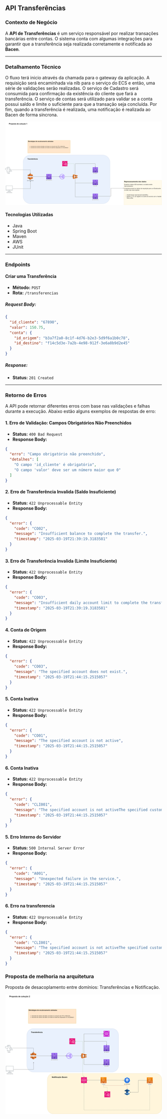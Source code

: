## **API Transferências**  

### **Contexto de Negócio**  
A **API de Transferências** é um serviço responsável por realizar transações bancárias entre contas. O sistema conta com algumas integrações para garantir que a transferência seja realizada corretamente e notificada ao **Bacen**.  

---

### **Detalhamento Técnico** 

O fluxo terá inicio através da chamada para o gateway da aplicação. 
A requisição será encaminhada via nlb para o serviço do ECS e então, uma série de validações serão realizadas.
O serviço de Cadastro será consumida para confirmação da existência do cliente que fará a transferência.
O serviço de contas será utilizado para validar se a conta possui saldo e limite o suficiente para que a transação
seja concluída. Por fim, quando a transferência é realizada, uma notificação é realizada ao Bacen de forma síncrona.

![Texto alternativo](images/arquitetura-api-transferencia-api-transferencias-as-is.drawio.png)


#### **Tecnologias Utilizadas**  
- Java  
- Spring Boot  
- Maven  
- AWS  
- JUnit  

---

### **Endpoints**  

#### **Criar uma Transferência**  

- **Método:** `POST`  
- **Rota:** `/transferencias`  

##### **Request Body:**  
```json
{
  "id_cliente": "67890",
  "valor": 150.75,
  "conta": {
    "id_origem": "b3a7f2a0-8c1f-4d76-b2e3-5d9f6a1b0c78",
    "id_destino": "f14c5d3e-7a2b-4e98-912f-3e6a8b9d2e45"
  }
}
```

##### **Response:**  
- **Status:** `201 Created`  

---

### **Retorno de Erros**

A API pode retornar diferentes erros com base nas validações e falhas durante a execução. Abaixo estão alguns exemplos de respostas de erro:

#### **1. Erro de Validação: Campos Obrigatórios Não Preenchidos**
- **Status:** `400 Bad Request`
- **Response Body:**  
```json
{
  "erro": "Campo obrigatório não preenchido",
  "detalhes": [
    "O campo 'id_cliente' é obrigatório",
    "O campo 'valor' deve ser um número maior que 0"
  ]
}
```

#### **2. Erro de Transferência Invalida (Saldo Insuficiente)**
- **Status:** `422 Unprocessable Entity`
- **Response Body:**  
```json
{
  "error": {
    "code": "CO02",
    "message": "Insufficient balance to complete the transfer.",
    "timestamp": "2025-03-19T21:39:19.3183581"
  }
}
```

#### **3. Erro de Transferência Invalida (Limite Insuficiente)**
- **Status:** `422 Unprocessable Entity`
- **Response Body:**
```json
{
  "error": {
    "code": "CO03",
    "message": "Insufficient daily account limit to complete the transfer",
    "timestamp": "2025-03-19T21:39:19.3183581"
  }
}
```

#### **4. Conta de Origem**
- **Status:** `422 Unprocessable Entity`
- **Response Body:**  
```json
{
  "error": {
    "code": "CO03",
    "message": "The specified account does not exist.",
    "timestamp": "2025-03-19T21:44:15.2515057"
  }
}
```

#### **5. Conta Inativa**
- **Status:** `422 Unprocessable Entity`
- **Response Body:**
```json
{
  "error": {
    "code": "CO01",
    "message": "The specified account is not active",
    "timestamp": "2025-03-19T21:44:15.2515057"
  }
}
```

#### **6. Conta Inativa**
- **Status:** `422 Unprocessable Entity`
- **Response Body:**
```json
{
  "error": {
    "code": "CLI001",
    "message": "The specified account is not activeThe specified customer does not exist.",
    "timestamp": "2025-03-19T21:44:15.2515057"
  }
}
```

#### **5. Erro Interno do Servidor**
- **Status:** `500 Internal Server Error`
- **Response Body:**  
```json
{
  "error": {
    "code": "A001",
    "message": "Unexpected failure in the service.",
    "timestamp": "2025-03-19T21:44:15.2515057"
  }
}
```

#### **6. Erro na transferencia**
- **Status:** `422 Unprocessable Entity`
- **Response Body:**
```json
{
  "error": {
    "code": "CLI001",
    "message": "The specified account is not activeThe specified customer does not exist.",
    "timestamp": "2025-03-19T21:44:15.2515057"
  }
}
```

### **Proposta de melhoria na arquitetura**
Proposta de desacoplamento entre domínios: Transferências e Notificação.

![Texto alternativo](images/arquitetura-api-transferencia-api-transferencia-v2.drawio.png)

